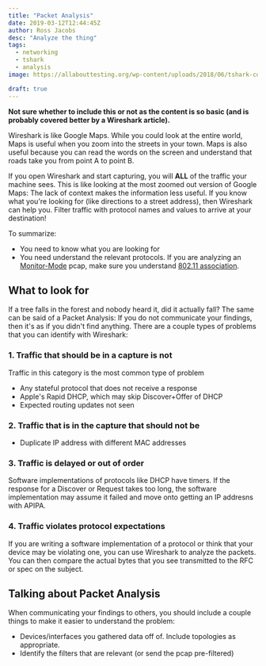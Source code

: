 ```yaml
---
title: "Packet Analysis"
date: 2019-03-12T12:44:45Z
author: Ross Jacobs
desc: "Analyze the thing"
tags:
  - networking
  - tshark
  - analysis
image: https://allabouttesting.org/wp-content/uploads/2018/06/tshark-count.jpg

draft: true
---
```


**Not sure whether to include this or not as the content is so basic (and is
probably covered better by a Wireshark article).**

Wireshark is like Google Maps. While you could look at the entire world, Maps
is useful when you zoom into the streets in your town. Maps is also useful
because you can read the words on the screen and understand that roads take
you from point A to point B.

If you open Wireshark and start capturing, you will __ALL__ of the traffic
your machine sees. This is like looking at the most zoomed out version of
Google Maps: The lack of context makes the information less useful. If you
know what you're looking for (like directions to a street address), then
Wireshark can help you. Filter traffic with protocol names and values to arrive at your destination!

To summarize:

- You need to know what you are looking for
- You need understand the relevant protocols. If you are analyzing an
[Monitor-Mode](https://wiki.wireshark.org/CaptureSetup/WLAN) pcap, make sure
you understand [802.11
association](https://mrncciew.com/2014/10/27/cwap-802-11-probe-requestresponse/).

## What to look for

If a tree falls in the forest and nobody heard it, did it actually fall? The
same can be said of a Packet Analysis: If you do not communicate your
findings, then it's as if you didn't find anything. There are a couple types
of problems that you can identify with Wireshark:

### 1. Traffic that should be in a capture is not

Traffic in this category is the most common type of problem

- Any stateful protocol that does not receive a response
- Apple's Rapid DHCP, which may skip Discover+Offer of DHCP
- Expected routing updates not seen

### 2. Traffic that is in the capture that should not be

- Duplicate IP address with different MAC addresses

### 3. Traffic is delayed or out of order

Software implementations of protocols like DHCP have timers. If the response
for a Discover or Request takes too long, the software implementation may
assume it failed and move onto getting an IP addresns with APIPA.

### 4. Traffic violates protocol expectations

If you are writing a software implementation of a protocol or think that your
device may be violating one, you can use Wireshark to analyze the packets.
You can then compare the actual bytes that you see transmitted to the RFC or
spec on the subject.

## Talking about Packet Analysis

When communicating your findings to others, you should include a couple
things to make it easier to understand the problem:

- Devices/interfaces you gathered data off of. Include topologies as
appropriate.
- Identify the filters that are relevant (or send the pcap pre-filtered)
